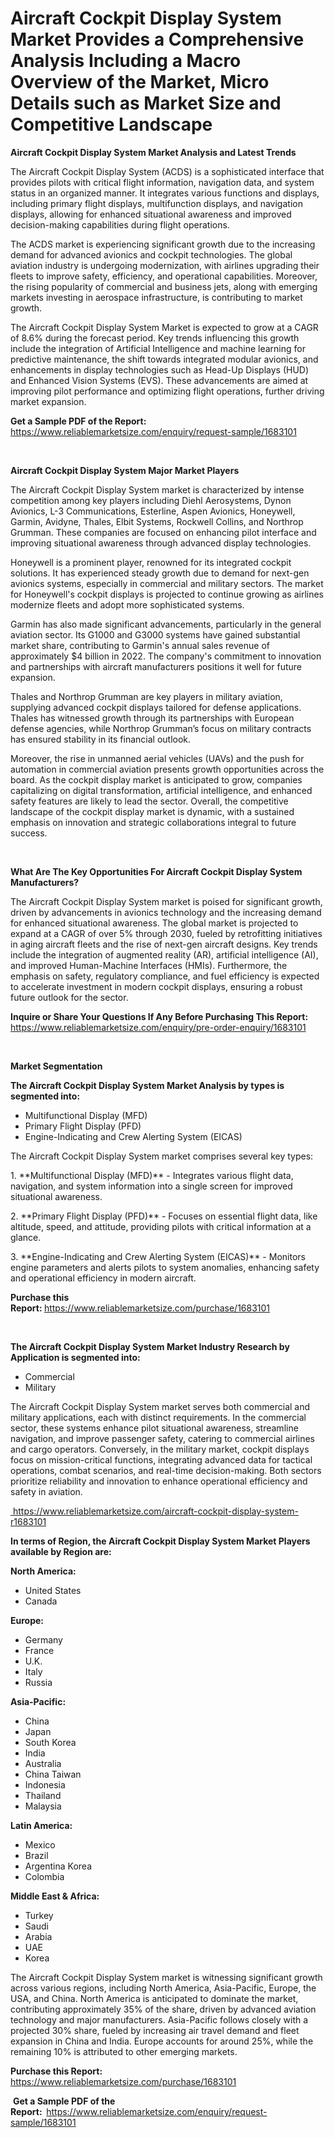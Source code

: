 <p><h1>Aircraft Cockpit Display System Market Provides a Comprehensive Analysis Including a Macro Overview of the Market, Micro Details such as Market Size and Competitive Landscape</h1></p><p><strong>Aircraft Cockpit Display System Market Analysis and Latest Trends</strong></p>
<p><p>The Aircraft Cockpit Display System (ACDS) is a sophisticated interface that provides pilots with critical flight information, navigation data, and system status in an organized manner. It integrates various functions and displays, including primary flight displays, multifunction displays, and navigation displays, allowing for enhanced situational awareness and improved decision-making capabilities during flight operations.</p><p>The ACDS market is experiencing significant growth due to the increasing demand for advanced avionics and cockpit technologies. The global aviation industry is undergoing modernization, with airlines upgrading their fleets to improve safety, efficiency, and operational capabilities. Moreover, the rising popularity of commercial and business jets, along with emerging markets investing in aerospace infrastructure, is contributing to market growth.</p><p>The Aircraft Cockpit Display System Market is expected to grow at a CAGR of 8.6% during the forecast period. Key trends influencing this growth include the integration of Artificial Intelligence and machine learning for predictive maintenance, the shift towards integrated modular avionics, and enhancements in display technologies such as Head-Up Displays (HUD) and Enhanced Vision Systems (EVS). These advancements are aimed at improving pilot performance and optimizing flight operations, further driving market expansion.</p></p>
<p><strong>Get a Sample PDF of the Report:&nbsp;</strong> <a href="https://www.reliablemarketsize.com/enquiry/request-sample/1683101?utm_campaign=1889&utm_medium=2&utm_source=Github&utm_content=ia&utm_term=16042025&utm_id=aircraft-cockpit-display-system">https://www.reliablemarketsize.com/enquiry/request-sample/1683101</a></p>
<p>&nbsp;</p>
<p><strong>Aircraft Cockpit Display System Major Market Players</strong></p>
<p><p>The Aircraft Cockpit Display System market is characterized by intense competition among key players including Diehl Aerosystems, Dynon Avionics, L-3 Communications, Esterline, Aspen Avionics, Honeywell, Garmin, Avidyne, Thales, Elbit Systems, Rockwell Collins, and Northrop Grumman. These companies are focused on enhancing pilot interface and improving situational awareness through advanced display technologies.</p><p>Honeywell is a prominent player, renowned for its integrated cockpit solutions. It has experienced steady growth due to demand for next-gen avionics systems, especially in commercial and military sectors. The market for Honeywell's cockpit displays is projected to continue growing as airlines modernize fleets and adopt more sophisticated systems.</p><p>Garmin has also made significant advancements, particularly in the general aviation sector. Its G1000 and G3000 systems have gained substantial market share, contributing to Garmin's annual sales revenue of approximately $4 billion in 2022. The company's commitment to innovation and partnerships with aircraft manufacturers positions it well for future expansion.</p><p>Thales and Northrop Grumman are key players in military aviation, supplying advanced cockpit displays tailored for defense applications. Thales has witnessed growth through its partnerships with European defense agencies, while Northrop Grumman’s focus on military contracts has ensured stability in its financial outlook.</p><p>Moreover, the rise in unmanned aerial vehicles (UAVs) and the push for automation in commercial aviation presents growth opportunities across the board. As the cockpit display market is anticipated to grow, companies capitalizing on digital transformation, artificial intelligence, and enhanced safety features are likely to lead the sector. Overall, the competitive landscape of the cockpit display market is dynamic, with a sustained emphasis on innovation and strategic collaborations integral to future success.</p></p>
<p>&nbsp;</p>
<p><strong>What Are The Key Opportunities For Aircraft Cockpit Display System Manufacturers?</strong></p>
<p><p>The Aircraft Cockpit Display System market is poised for significant growth, driven by advancements in avionics technology and the increasing demand for enhanced situational awareness. The global market is projected to expand at a CAGR of over 5% through 2030, fueled by retrofitting initiatives in aging aircraft fleets and the rise of next-gen aircraft designs. Key trends include the integration of augmented reality (AR), artificial intelligence (AI), and improved Human-Machine Interfaces (HMIs). Furthermore, the emphasis on safety, regulatory compliance, and fuel efficiency is expected to accelerate investment in modern cockpit displays, ensuring a robust future outlook for the sector.</p></p>
<p><strong>Inquire or Share Your Questions If Any Before Purchasing This Report:</strong> <a href="https://www.reliablemarketsize.com/enquiry/pre-order-enquiry/1683101?utm_campaign=1889&utm_medium=2&utm_source=Github&utm_content=ia&utm_term=16042025&utm_id=aircraft-cockpit-display-system">https://www.reliablemarketsize.com/enquiry/pre-order-enquiry/1683101</a></p>
<p>&nbsp;</p>
<p><strong>Market Segmentation</strong></p>
<p><strong>The Aircraft Cockpit Display System Market Analysis by types is segmented into:</strong></p>
<p><ul><li>Multifunctional Display (MFD)</li><li>Primary Flight Display (PFD)</li><li>Engine-Indicating and Crew Alerting System (EICAS)</li></ul></p>
<p><p>The Aircraft Cockpit Display System market comprises several key types: </p><p>1. **Multifunctional Display (MFD)** - Integrates various flight data, navigation, and system information into a single screen for improved situational awareness.</p><p>  </p><p>2. **Primary Flight Display (PFD)** - Focuses on essential flight data, like altitude, speed, and attitude, providing pilots with critical information at a glance. </p><p>3. **Engine-Indicating and Crew Alerting System (EICAS)** - Monitors engine parameters and alerts pilots to system anomalies, enhancing safety and operational efficiency in modern aircraft.</p></p>
<p><strong>Purchase this Report:&nbsp;</strong><a href="https://www.reliablemarketsize.com/purchase/1683101?utm_campaign=1889&utm_medium=2&utm_source=Github&utm_content=ia&utm_term=16042025&utm_id=aircraft-cockpit-display-system">https://www.reliablemarketsize.com/purchase/1683101</a></p>
<p>&nbsp;</p>
<p><strong>The Aircraft Cockpit Display System Market Industry Research by Application is segmented into:</strong></p>
<p><ul><li>Commercial</li><li>Military</li></ul></p>
<p><p>The Aircraft Cockpit Display System market serves both commercial and military applications, each with distinct requirements. In the commercial sector, these systems enhance pilot situational awareness, streamline navigation, and improve passenger safety, catering to commercial airlines and cargo operators. Conversely, in the military market, cockpit displays focus on mission-critical functions, integrating advanced data for tactical operations, combat scenarios, and real-time decision-making. Both sectors prioritize reliability and innovation to enhance operational efficiency and safety in aviation.</p></p>
<p><a href="https://www.reliablemarketsize.com/aircraft-cockpit-display-system-r1683101?utm_campaign=1889&utm_medium=2&utm_source=Github&utm_content=ia&utm_term=16042025&utm_id=aircraft-cockpit-display-system">&nbsp;https://www.reliablemarketsize.com/aircraft-cockpit-display-system-r1683101</a></p>
<p><strong>In terms of Region, the Aircraft Cockpit Display System Market Players available by Region are:</strong></p>
<p>
    <p> <strong> North America: </strong>
        <ul>
            <li>United States</li>
            <li>Canada</li>
        </ul>
        </p> 
    <p> <strong> Europe: </strong>
        <ul>
            <li>Germany</li>
            <li>France</li>
            <li>U.K.</li>
            <li>Italy</li>
            <li>Russia</li>
        </ul>
        </p> 
    <p> <strong> Asia-Pacific: </strong>
        <ul>
            <li>China</li>
            <li>Japan</li>
            <li>South Korea</li>
            <li>India</li>
            <li>Australia</li>
            <li>China Taiwan</li>
            <li>Indonesia</li>
            <li>Thailand</li>
            <li>Malaysia</li>
        </ul>
        </p> 
    <p> <strong> Latin America: </strong>
        <ul>
            <li>Mexico</li>
            <li>Brazil</li>
            <li>Argentina Korea</li>
            <li>Colombia</li>
        </ul>
        </p> 
    <p> <strong> Middle East & Africa: </strong>
        <ul>
            <li>Turkey</li>
            <li>Saudi</li>
            <li>Arabia</li>
            <li>UAE</li>
            <li>Korea</li>
        </ul>
    </p>
    </p>
<p><p>The Aircraft Cockpit Display System market is witnessing significant growth across various regions, including North America, Asia-Pacific, Europe, the USA, and China. North America is anticipated to dominate the market, contributing approximately 35% of the share, driven by advanced aviation technology and major manufacturers. Asia-Pacific follows closely with a projected 30% share, fueled by increasing air travel demand and fleet expansion in China and India. Europe accounts for around 25%, while the remaining 10% is attributed to other emerging markets.</p></p>
<p><strong>Purchase this Report: </strong><a href="https://www.reliablemarketsize.com/purchase/1683101?utm_campaign=1889&utm_medium=2&utm_source=Github&utm_content=ia&utm_term=16042025&utm_id=aircraft-cockpit-display-system">https://www.reliablemarketsize.com/purchase/1683101</a></p>
<p>&nbsp;<strong>Get a Sample PDF of the Report:&nbsp;&nbsp;</strong><a href="https://www.reliablemarketsize.com/enquiry/request-sample/1683101?utm_campaign=1889&utm_medium=2&utm_source=Github&utm_content=ia&utm_term=16042025&utm_id=aircraft-cockpit-display-system">https://www.reliablemarketsize.com/enquiry/request-sample/1683101</a></p>
<p><strong></strong></p>
<p><p></p><p></p><p></p></p>